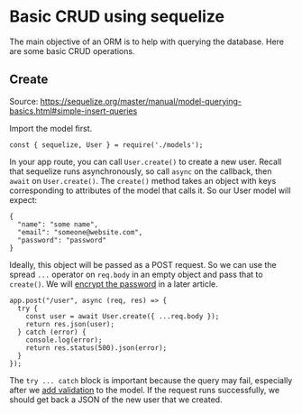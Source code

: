 # Basic CRUD using sequelize

The main objective of an ORM is to help with querying the database. Here are some basic CRUD operations.

## Create

Source: https://sequelize.org/master/manual/model-querying-basics.html#simple-insert-queries

Import the model first.

```
const { sequelize, User } = require('./models');
```

In your app route, you can call `User.create()` to create a new user. Recall that sequelize runs asynchronously, so call `async` on the callback, then `await` on `User.create()`. The `create()` method takes an object with keys corresponding to attributes of the model that calls it. So our User model will expect:

```
{
  "name": "some name",
  "email": "someone@website.com",
  "password": "password"
}
```

Ideally, this object will be passed as a POST request. So we can use the spread `...` operator on `req.body` in an empty object and pass that to `create()`. We will [encrypt the password](/docs/encrypting-password.md) in a later article.

```
app.post("/user", async (req, res) => {
  try {
    const user = await User.create({ ...req.body });
    return res.json(user);
  } catch (error) {
    console.log(error);
    return res.status(500).json(error);
  }
});
```

The `try ... catch` block is important because the query may fail, especially after we [add validation](/doc/validation.md) to the model. If the request runs successfully, we should get back a JSON of the new user that we created.
